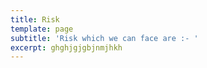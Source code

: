 ```yaml
---
title: Risk
template: page
subtitle: 'Risk which we can face are :- '
excerpt: ghghjgjgbjnmjhkh
---
```

